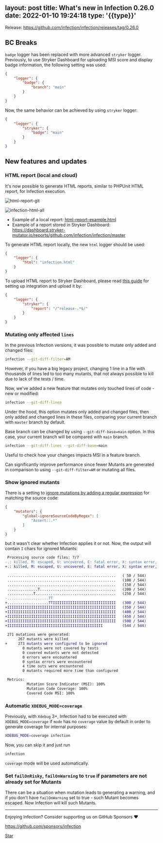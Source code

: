 layout: post
title: What's new in Infection 0.26.0
date: 2022-01-10 19:24:18
type: '{{type}}'
---

Release: https://github.com/infection/infection/releases/tag/0.26.0

## BC Breaks

`badge` logger has been replaced with more advanced `stryker` logger. Previously, to use Stryker Dashboard for uploading MSI score and display badge information, the following setting was used:

```json infection.json
{
    "logger": {
        "badge": {
            "branch": "main"
        }
    }
}
```

Now, the same behavior can be achieved by using `stryker` logger:

```json infection.json
{
    "logger": {
        "stryker": {
            "badge": "main"
        }
    }
}
```

## New features and updates

### HTML report (local and cloud)

It's now possible to generate HTML reports, similar to PHPUnit HTML report, for Infection execution.

![html-report-git](https://user-images.githubusercontent.com/3725595/147268213-615dd107-a21e-4736-89c9-f12634c1a562.gif)

![infection-html-all](https://user-images.githubusercontent.com/3725595/147269162-74d6a2ea-e9db-4640-902b-c8b0f95828aa.png)

* Example of a local report: [html-report-example.html](/static/html-report-example.html)
* Example of a report stored in Stryker Dashboard: https://dashboard.stryker-mutator.io/reports/github.com/infection/infection/master

To generate HTML report locally, the new `html` logger should be used:

```json infection.json
{
    "logger": {
        "html": "infection.html"
    }
}
```

To upload HTML report to Stryker Dashboard, please read [this guide](/guide/mutation-badge.html) for setting up integration and upload it by:

```json infection.json
{
    "logger": {
        "stryker": {
            "report": "/^release-.*$/"
        }
    }
}
```

### Mutating only affected `lines`

In the previous Infection versions, it was possible to mutate only added and changed files:

```bash
infection --git-diff-filter=AM
```

However, if you have a big legacy project, changing 1 line in a file with thousands of lines led to too many mutants, that not always possible to kill due to lack of the tests / time.

Now, we've added a new feature that mutates only touched lines of code - new or modified:

```bash
infection --git-diff-lines
```

Under the hood, this option mutates only added and changed files, then only added and changed lines in these files, comparing your current branch with `master` branch by default.

Base branch can be changed by using `--git-diff-base=main` option. In this case, your current branch will be compared with `main` branch.

```bash
infection --git-diff-lines --git-diff-base=main
```

Useful to check how your changes impacts MSI in a feature branch.

Can significantly improve performance since fewer Mutants are generated in comparison to using `--git-diff-filter=AM` or mutating all files.

### Show ignored mutants

There is a setting to [ignore mutations by adding a regular expression](/guide/how-to.html#Do-not-mutate-the-source-code-matched-by-regular-expression) for matching the source code:

```json infection.json
{
    "mutators": {
        "global-ignoreSourceCodeByRegex": [
            "Assert::.*"
        ]
    }
}
```

but it wasn't clear whether Infection applies it or not. Now, the output will contain `I` chars for ignored Mutants:

```diff
 Processing source code files: 7/7
-.: killed, M: escaped, U: uncovered, E: fatal error, X: syntax error, T: timed out, S: skipped
+.: killed, M: escaped, U: uncovered, E: fatal error, X: syntax error, T: timed out, S: skipped, I: ignored
 
 ..................................................   ( 50 / 544)
 ..................................................   (100 / 544)
 ..................................................   (150 / 544)
 ..............T...................................   (200 / 544)
 ............T.....................................   (250 / 544)
-...................TT
+...................TTIIIIIIIIIIIIIIIIIIIIIIIIIIIII   (300 / 544)
+IIIIIIIIIIIIIIIIIIIIIIIIIIIIIIIIIIIIIIIIIIIIIIIIII   (350 / 544)
+IIIIIIIIIIIIIIIIIIIIIIIIIIIIIIIIIIIIIIIIIIIIIIIIII   (400 / 544)
+IIIIIIIIIIIIIIIIIIIIIIIIIIIIIIIIIIIIIIIIIIIIIIIIII   (450 / 544)
+IIIIIIIIIIIIIIIIIIIIIIIIIIIIIIIIIIIIIIIIIIIIIIIIII   (500 / 544)
+IIIIIIIIIIIIIIIIIIIIIIIIIIIIIIIIIIIIIIIIIIII         (544 / 544)
 
 271 mutations were generated:
      267 mutants were killed
+     273 mutants were configured to be ignored
        0 mutants were not covered by tests
        0 covered mutants were not detected
        0 errors were encountered
        0 syntax errors were encountered
        4 time outs were encountered
        0 mutants required more time than configured

 Metrics:
          Mutation Score Indicator (MSI): 100%
          Mutation Code Coverage: 100%
          Covered Code MSI: 100%
```

### Automatic `XDEBUG_MODE=coverage`

Previously, with `Xdebug` 3+, Infection had to be executed with `XDEBUG_MODE=coverage` if `mode` has no `coverage` value by default in order to generate coverage for internal purposes:

```bash
XDEBUG_MODE=coverage infection
```

Now, you can skip it and just run


```bash
infection
```

`coverage` mode will be used automatically.

### Set `failOnRisky`, `failOnWarning` to `true` if parameters are not already set for Mutants

There can be a situation when mutation leads to generating a warning, and if you don't have `failOnWarning` set to true - such Mutant becomes escaped. Now Infection will kill such Mutants.



------

Enjoying Infection? Consider supporting us on GitHub Sponsors ♥️

https://github.com/sponsors/infection

<a class="github-button" href="https://github.com/infection/infection" data-icon="octicon-star" data-show-count="true" aria-label="Star infection/infection on GitHub">Star</a>
<script async defer src="https://buttons.github.io/buttons.js"></script>
